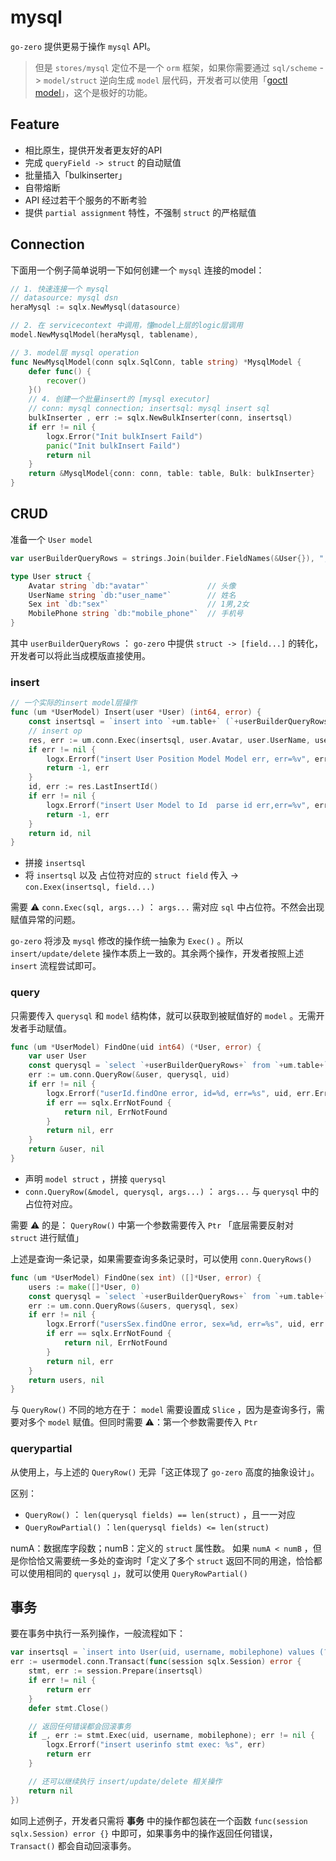 # mysql

`go-zero` 提供更易于操作 `mysql` API。


> 但是  `stores/mysql` 定位不是一个 `orm` 框架，如果你需要通过 `sql/scheme` -> `model/struct` 逆向生成 `model` 层代码，开发者可以使用「[goctl model](https://www.yuque.com/tal-tech/go-zero/nkg20f)」，这个是极好的功能。



## Feature


- 相比原生，提供开发者更友好的API
- 完成 `queryField -> struct` 的自动赋值
- 批量插入「bulkinserter」
- 自带熔断
- API 经过若干个服务的不断考验
- 提供 `partial assignment` 特性，不强制 `struct` 的严格赋值



## Connection
下面用一个例子简单说明一下如何创建一个 `mysql` 连接的model：
```go
// 1. 快速连接一个 mysql
// datasource: mysql dsn
heraMysql := sqlx.NewMysql(datasource)

// 2. 在 servicecontext 中调用，懂model上层的logic层调用
model.NewMysqlModel(heraMysql, tablename),

// 3. model层 mysql operation
func NewMysqlModel(conn sqlx.SqlConn, table string) *MysqlModel {
	defer func() {
		recover()
	}()
    // 4. 创建一个批量insert的 [mysql executor]
    // conn: mysql connection; insertsql: mysql insert sql
	bulkInserter , err := sqlx.NewBulkInserter(conn, insertsql)
	if err != nil {
		logx.Error("Init bulkInsert Faild")
		panic("Init bulkInsert Faild")
		return nil
	}
	return &MysqlModel{conn: conn, table: table, Bulk: bulkInserter}
}
```


## CRUD


准备一个 `User model` 
```go
var userBuilderQueryRows = strings.Join(builder.FieldNames(&User{}), ",")

type User struct {
    Avatar string `db:"avatar"` 			// 头像
    UserName string `db:"user_name"` 		// 姓名
    Sex int `db:"sex"` 						// 1男,2女
    MobilePhone string `db:"mobile_phone"` 	// 手机号
}
```
其中 `userBuilderQueryRows` ： `go-zero` 中提供 `struct -> [field...]` 的转化，开发者可以将此当成模版直接使用。
### insert
```go
// 一个实际的insert model层操作
func (um *UserModel) Insert(user *User) (int64, error) {
    const insertsql = `insert into `+um.table+` (`+userBuilderQueryRows+`) values(?, ?, ?)`
    // insert op
    res, err := um.conn.Exec(insertsql, user.Avatar, user.UserName, user.Sex, user.MobilePhone)
    if err != nil {
        logx.Errorf("insert User Position Model Model err, err=%v", err)
        return -1, err
    }
    id, err := res.LastInsertId()
    if err != nil {
        logx.Errorf("insert User Model to Id  parse id err,err=%v", err)
        return -1, err
    }
    return id, nil
}
```

- 拼接 `insertsql` 
- 将 `insertsql` 以及 占位符对应的 `struct field` 传入 -> `con.Exex(insertsql, field...)` 



需要 ⚠️  `conn.Exec(sql, args...)` ： `args...` 需对应 `sql` 中占位符。不然会出现赋值异常的问题。


`go-zero` 将涉及 `mysql` 修改的操作统一抽象为 `Exec()` 。所以 `insert/update/delete` 操作本质上一致的。其余两个操作，开发者按照上述 `insert` 流程尝试即可。


### query


只需要传入 `querysql` 和 `model` 结构体，就可以获取到被赋值好的 `model` 。无需开发者手动赋值。
```go
func (um *UserModel) FindOne(uid int64) (*User, error) {
    var user User
    const querysql = `select `+userBuilderQueryRows+` from `+um.table+` where id=? limit 1`
    err := um.conn.QueryRow(&user, querysql, uid)
    if err != nil {
        logx.Errorf("userId.findOne error, id=%d, err=%s", uid, err.Error())
        if err == sqlx.ErrNotFound {
            return nil, ErrNotFound
        }
        return nil, err
    }
    return &user, nil
}
```

- 声明 `model struct` ，拼接 `querysql` 
- `conn.QueryRow(&model, querysql, args...)` ： `args...` 与 `querysql` 中的占位符对应。



需要 ⚠️ 的是： `QueryRow()` 中第一个参数需要传入 `Ptr` 「底层需要反射对 `struct` 进行赋值」

上述是查询一条记录，如果需要查询多条记录时，可以使用 `conn.QueryRows()` 
```go
func (um *UserModel) FindOne(sex int) ([]*User, error) {
    users := make([]*User, 0)
    const querysql = `select `+userBuilderQueryRows+` from `+um.table+` where sex=?`
    err := um.conn.QueryRows(&users, querysql, sex)
    if err != nil {
        logx.Errorf("usersSex.findOne error, sex=%d, err=%s", uid, err.Error())
        if err == sqlx.ErrNotFound {
            return nil, ErrNotFound
        }
        return nil, err
    }
    return users, nil
}
```
与 `QueryRow()` 不同的地方在于： `model` 需要设置成 `Slice` ，因为是查询多行，需要对多个 `model` 赋值。但同时需要 ⚠️：第一个参数需要传入 `Ptr` 

### querypartial


从使用上，与上述的 `QueryRow()` 无异「这正体现了 `go-zero` 高度的抽象设计」。


区别：

- `QueryRow()` ： `len(querysql fields) == len(struct)` ，且一一对应
- `QueryRowPartial()` ：`len(querysql fields) <= len(struct)`



numA：数据库字段数；numB：定义的 `struct` 属性数。
如果 `numA < numB` ，但是你恰恰又需要统一多处的查询时「定义了多个 `struct` 返回不同的用途，恰恰都可以使用相同的 `querysql` 」，就可以使用 `QueryRowPartial()`


## 事务


要在事务中执行一系列操作，一般流程如下：
```go
var insertsql = `insert into User(uid, username, mobilephone) values (?, ?, ?)`
err := usermodel.conn.Transact(func(session sqlx.Session) error {
    stmt, err := session.Prepare(insertsql)
    if err != nil {
        return err
    }
    defer stmt.Close()

    // 返回任何错误都会回滚事务
    if _, err := stmt.Exec(uid, username, mobilephone); err != nil {
        logx.Errorf("insert userinfo stmt exec: %s", err)
        return err
    }

    // 还可以继续执行 insert/update/delete 相关操作
    return nil
})
```
如同上述例子，开发者只需将 **事务** 中的操作都包装在一个函数 `func(session sqlx.Session) error {}` 中即可，如果事务中的操作返回任何错误， `Transact()` 都会自动回滚事务。

<Vssue title="storemysql" />

